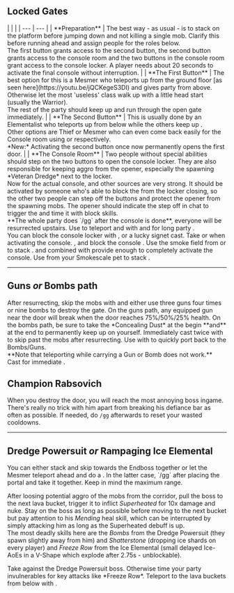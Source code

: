 ## Locked Gates
<Grid>
<Column>
| | |
| --- | --- |
| **Preparation** | The best way - as usual - is to stack <Effect name="stealth"/> on the platform before jumping down and not killing a single mob. Clarify this before running ahead and assign people for the roles below.<br/>The first button grants access to the second button, the second button grants access to the console room and the two buttons in the console room grant access to the console locker. A player needs about 20 seconds to activate the final console without interruption. |
| **The First Button** | The best option for this is a Mesmer who teleports up from the ground floor [as seen here](https://youtu.be/jQCKegeS3DI) and gives party <Effect name="stealth"/> from above.<br/>Otherwise let the most 'useless' class walk up with a little head start (usually the Warrior).<br/>The rest of the party should keep <Effect name="stealth"/> up and run through the open gate immediately. |
| **The Second Button** | This is usually done by an Elementalist who teleports up from below while the others keep up <Effect name="stealth"/>.<br/>Other options are Thief or Mesmer who can even come back easily for the Console room using <Skill id="13106"/> or <Skill id="10197"/> respectively.<br/>*New:* Activating the second button once now permanently opens the first door. |
| **The Console Room** | Two people without special abilities should step on the two buttons to open the console locker. They are also responsible for keeping aggro from the opener, especially the spawning *Veteran Dredge* next to the locker.<br/>Now for the actual console, <Item id="8686"/> and other <Effect name="stealth"/> sources are very strong. It should be activated by someone who's able to block the <Control name="knockback"/> from the locker closing, so the other two people can step off the buttons and protect the opener from the spawning mobs. The opener should indicate the step off in chat to trigger the <Control name="knockback"/> and time it with block skills.<br/>**The whole party does `/gg` after the console is done**, everyone will be resurrected upstairs.
</Column>

<Column>
<Tips>
    <Tip specialization="chronomancer">Use <Skill id="10200"/> to teleport and <Skill id="10245"/> with <Skill id="29830"/> and <Trait id="674"/> for long party <Effect name="stealth"/>.<br/>You can block the console locker <Control name="knockback"/> with <Skill id="29526"/>, <Skill id="10192"/> or a lucky <Trait id="713"/> signet cast.</Tip>
    <Tip specialization="elementalist">Take <Skill id="5777"/> or <Skill id="5641"/> when activating the console.</Tip>
    <Tip specialization="guardian"><Skill id="30029"/>, <Skill id="9084"/> and <Skill id="9253"/> block the console <Control name="knockback"/>.</Tip>
    <Tip specialization="thief">Use the smoke field from <Skill id="13113"/> or <Skill id="14184"/> to stack <Effect name="stealth"/>. <Skill id="13027"/> and <Skill id="13117"/> combined with <Trait id="1136"/> provide enough <Effect name="stealth"/> to completely activate the console.</Tip>
    <Tip specialization="ranger">Use <Skill id="31568"/> from your Smokescale pet to stack <Effect name="stealth"/>.</Tip>
</Tips>
</Column>
</Grid>

---

## Guns *or* Bombs path
<Grid>
<Column>
After resurrecting, skip the mobs with <Effect name="stealth"/> and either use three guns four times or nine bombs to destroy the gate.    
On the guns path, any equipped gun near the door will break when the door reaches 75%/50%/25% health.    
On the bombs path, be sure to take the *Concealing Dust* at the begin **and** at the end to permanently keep <Effect name="stealth"/> up on yourself.
</Column>

<Column>
<Tips>
    <Tip specialization="chronomancer">Immediately cast <Skill id="10245"/> twice with <Skill id="29830"/> to skip past the mobs after resurrecting. Use <Skill id="29578"/> with <Skill id="10197"/> to quickly port back to the Bombs/Guns.<br/>**Note that teleporting while carrying a Gun or Bomb does not work.**</Tip>
    <Tip specialization="thief">Cast <Skill id="13117"/> for immediate <Effect name="stealth"/>.</Tip>
</Tips>
</Column>
</Grid>

## Champion Rabsovich
When you destroy the door, you will reach the most annoying boss ingame. There's really no trick with him apart from breaking his defiance bar as often as possible. If needed, do `/gg` afterwards to reset your wasted cooldowns.

---

## Dredge Powersuit *or* Rampaging Ice Elemental
<Grid>
<Column>
You can either stack <Effect name="stealth"/> and skip towards the Endboss together or let the Mesmer teleport ahead and do a <Skill id="10197"/>. In the latter case, `/gg` after placing the portal and take it together. Keep in mind the maximum range.

After loosing potential aggro of the mobs from the corridor, pull the boss to the next lava bucket, trigger it to inflict *Superheated* for 10x damage and nuke. Stay on the boss as long as possible before moving to the next bucket but pay attention to his *Mending* heal skill, which can be interrupted by simply attacking him as long as the Superheated debuff is up.    
The most deadly skills here are the *Bombs* from the Dredge Powersuit (they spawn slightly away from him) and *Shatterstone* (dropping ice shards on every player) and *Freeze Row* from the Ice Elemental (small delayed Ice-AoEs in a V-Shape which explode after 2.75s - unblockable).
</Column>

<Column>
<Tips>
    <Tip specialization="chronomancer">Take <Skill id="29526"/> against the Dredge Powersuit boss. Otherwise time your party invulnerables for key attacks like *Freeze Row*.</Tip>
    <Tip specialization="thief">Teleport to the lava buckets from below with <Skill id="13025"/>.</Tip>
</Tips>
</Column>
</Grid>
